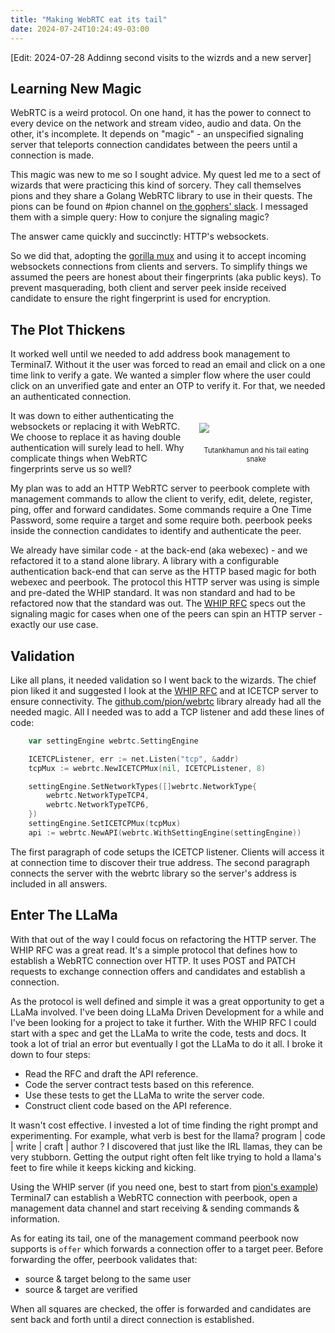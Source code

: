 ```yaml
---
title: "Making WebRTC eat its tail"
date: 2024-07-24T10:24:49-03:00
---
```


[Edit: 2024-07-28 Addinng second visits to the wizrds and a new server]
## Learning New Magic
WebRTC is a weird protocol. On one hand, it has the power to connect to every device on the network and stream video, audio and data.
On the other, it's incomplete. It depends on "magic" - an unspecified signaling server that teleports connection candidates between the peers until a connection is made.

This magic was new to me so I sought advice.
My quest led me to a sect of wizards that were practicing this kind of sorcery.
They call themselves pions and they share a Golang WebRTC library to use in their quests.
The pions can be found on #pion channel on [the gophers' slack](https://join.slack.com/t/gophers/shared_invite/zt-2n9t1ftia-3g2L_lHQB~j95oWL0x0SyA).
I messaged them with a simple query:
How to conjure the signaling magic?

The answer came quickly and succinctly: HTTP's websockets.

So we did that, adopting the [gorilla mux](https://github.com/gorilla/mux) and using it to accept incoming websockets connections from clients and servers.
To simplify things we assumed the peers are honest about their fingerprints (aka public keys). 
To prevent masquerading, both client and server peek inside received candidate to ensure the right fingerprint is used for encryption.

## The Plot Thickens
It worked well until we needed to add address book management to Terminal7.
Without it the user was forced to read an email and click on a one time link to verify a gate.
We wanted a simpler flow where the user could click on an unverified gate and enter an OTP to verify it. For that, we needed an authenticated connection.

<div style="float: right; margin: 10px; width: 40%;">
<img src="/images/ouroboros.jpg" style="margin: 10px; max-width: 100%;">
<p style="text-align: center; font-size: 80%;">
Tutankhamun and his tail eating snake
</p>
</div>

It was down to either authenticating the websockets or replacing it with WebRTC.
We choose to replace it as having double authentication will surely lead to hell.
Why complicate things when WebRTC fingerprints serve us so well?

My plan was to add an HTTP WebRTC server to peerbook complete with management commands
to allow the client to verify, edit, delete, register, ping, offer and forward candidates. 
Some commands require a One Time Password, some require a target and some require both.
peerbook peeks inside the connection candidates to identify and authenticate the peer. 

We already have similar code - at the back-end (aka webexec) -
and we refactored it to a stand alone library. A library with a configurable authentication back-end that can serve as the HTTP based magic for both webexec and peerbook.
The protocol this HTTP server was using is simple and pre-dated the WHIP standard.
It was non standard and had to be refactored now that the standard was out.
The [WHIP RFC](https://datatracker.ietf.org/doc/draft-ietf-wish-whip/) specs out the signaling magic for cases when one of the peers can spin an HTTP server - exactly our use case.


## Validation

Like all plans, it needed validation so I went back to the wizards.
The chief pion liked it and suggested I look at the [WHIP RFC](https://datatracker.ietf.org/doc/draft-ietf-wish-whip/) and at ICETCP server to ensure connectivity.
The [github.com/pion/webrtc](https://github.com/pion/webrtc) library already had all the needed magic. All I needed was to add a TCP listener and add these lines of code:
```go
	var settingEngine webrtc.SettingEngine

    ICETCPListener, err := net.Listen("tcp", &addr)
	tcpMux := webrtc.NewICETCPMux(nil, ICETCPListener, 8)

	settingEngine.SetNetworkTypes([]webrtc.NetworkType{
		webrtc.NetworkTypeTCP4,
		webrtc.NetworkTypeTCP6,
	})
	settingEngine.SetICETCPMux(tcpMux)
	api := webrtc.NewAPI(webrtc.WithSettingEngine(settingEngine))
```

The first paragraph of code setups the ICETCP listener. Clients will access it at connection time to discover their true address.
The second paragraph connects the server with the webrtc library so the server's address is included in all answers.

## Enter The LLaMa

With that out of the way I could focus on refactoring the HTTP server.
The WHIP RFC was a great read. It's a simple protocol that defines how to establish a WebRTC connection over HTTP. It uses POST and PATCH requests to exchange connection offers and candidates and establish a connection.

As the protocol is well defined and simple it was a great opportunity to get a LLaMa involved.
I've been doing LLaMa Driven Development for a while and I've been looking for a project to take it further. With the WHIP RFC I could start with a spec and get the LLaMa to write the code, tests and docs.
It took a lot of trial an error but eventually I got the LLaMa to do it all.
I broke it down to four steps:
- Read the RFC and draft the API reference.
- Code the server contract tests based on this reference.
- Use these tests to get the LLaMa to write  the server code.
- Construct client code based on the API reference.

It wasn't cost effective. I invested a lot of time finding the right prompt and experimenting. For example, what verb is best for the llama? program | code | write | craft | author ?
I discovered that just like the IRL llamas, they can be very stubborn.
Getting the output right often felt like trying to hold a llama's feet to fire while it keeps kicking and kicking.

Using the WHIP server (if you need one, best to start from [pion's example](https://github.com/pion/webrtc/tree/master/examples/whip-whep)) Terminal7 can establish a WebRTC connection with peerbook,
open a management data channel and start receiving & sending commands & information.

As for eating its tail, one of the management command peerbook now supports is `offer` which forwards a connection
offer to a target peer. Before forwarding the offer, peerbook validates that:
- source & target belong to the same user
- source & target are verified

When all squares are checked, the offer is forwarded and candidates are sent back and forth until a direct connection is established.
